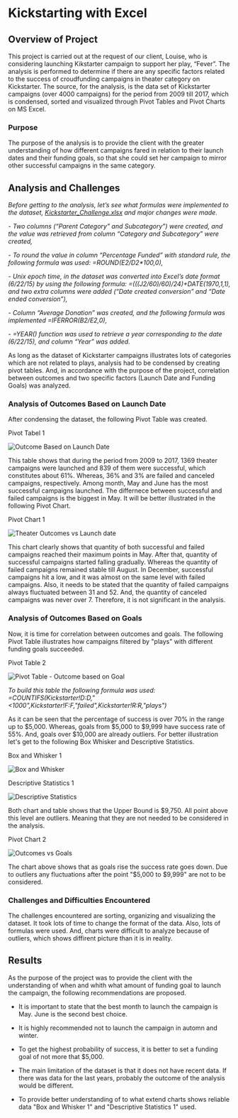 # Kickstarting with Excel

## Overview of Project

This project is carried out at the request of our client, Louise, who is considering launching Kikstarter campaign to support her play, “Fever”. The analysis is performed to determine if there are any specific factors related to the success of croudfunding campaigns in theater category on Kickstarter. The source, for the analysis, is the data set of Kickstarter campaigns (over 4000 campaigns) for the period from 2009 till 2017, which is condensed, sorted and visualized through Pivot Tables and Pivot Charts on MS Excel.

### Purpose

The purpose of the analysis is to provide the client with the greater understanding of how different campaigns fared in relation to their launch dates and their funding goals, so that she could set her campaign to mirror other successful campaigns in the same category.

## Analysis and Challenges

_Before getting to the analysis, let’s see what formulas were implemented to the dataset, [Kickstarter_Challenge.xlsx](Kickstarter_Challenge.xlsx) and major changes were made._ 

_-	Two columns (“Parent Category” and Subcategory”) were created, and the value was retrieved from column “Category and Subcategory”  were created,_

_-	To round the value in column “Percentage Funded” with standard rule, the following formula was used: =ROUND(E2/D2*100,0),_ 

_-	Unix epoch time, in the dataset was converted into Excel’s date format (6/22/15) by using the following formula: =(((J2/60)/60)/24)+DATE(1970,1,1), and two extra columns were added (“Date created conversion” and “Date ended conversion”),_

_-	Column “Average Donation” was created, and the following formula was implemented =IFERROR(B2/E2,0),_

_-	=YEAR() function was used to retrieve a year corresponding to the date (6/22/15), and column “Year” was added._

As long as the dataset of Kickstarter campaigns illustrates lots of categories which are not related to plays, analysis had to be condensed by creating pivot tables. And, in accordance with the purpose of the project, correlation between outcomes and two specific factors (Launch Date and Funding Goals) was analyzed.

### Analysis of Outcomes Based on Launch Date

After condensing the dataset, the following Pivot Table was created. 

Pivot Tabel 1

![Outcome Based on Launch Date](Resources/Images/PT_1.png)

This table shows that during the period from 2009 to 2017, 1369 theater campaigns were launched and 839 of them were successful, which constitutes about 61%. Whereas, 36% and 3% are failed and canceled campaigns, respectively. Among month, May and June has the most successful campaigns launched. The differnece between successful and failed campaigns is the biggest in May. It will be better illustrated in the following Pivot Chart.

Pivot Chart 1

![Theater Outcomes vs Launch date](Resources/Theater_Outcomes_vs_Launch.png)

This chart clearly shows that quantity of both successful and failed campaigns reached their maximum points in May. After that, quantity of successful campaigns started falling gradually. Whereas the quantity of failed campaigns remained stable till August. In December, successful campaigns hit a low, and it was almost on the same level with failed campaigns. Also, it needs to be stated that the quantity of failed campaigns always fluctuated between 31 and 52. And, the quantity of canceled campaigns was never over 7. Therefore, it is not significant in the analysis.

### Analysis of Outcomes Based on Goals

Now, it is time for correlation between outcomes and goals. The following Pivot Table illustrates how campaigns filtered by "plays" with different funding goals succeeded.

Pivot Table 2

![Pivot Table - Outcome based on Goal](Resources/Images/PT_2.png) 	

_To build this table the following formula was used: =COUNTIFS(Kickstarter!$D:$D,"<1000",Kickstarter!$F:$F,"failed",Kickstarter!$R:$R,"plays")_

As it can be seen that the percentage of success is over 70% in the range up to $5,000. Whereas, goals from $5,000 to $9,999 have success rate of 55%. And, goals over $10,000 are already outliers. For better illustration let's get to the following Box Whisker and Descriptive Statistics.

Box and Whisker 1

![Box and Whisker](Resources/Images/Box_whisker.png)

Descriptive Statistics 1

![Descriptive Statistics](Resources/Images/Descriptive_Statistics.png)

Both chart and table shows that the Upper Bound is $9,750. All point above this level are outliers. Meaning that they are not needed to be considered in the analysis. 

Pivot Chart 2

![Outcomes vs Goals](Resources/Outcomes_vs_Goals.png)

The chart above shows that as goals rise the success rate goes down.  Due to outliers any fluctuations after the point "$5,000 to $9,999" are not to be considered. 

### Challenges and Difficulties Encountered

The challenges encountered are sorting, organizing and visualizing the dataset. It took lots of time to change the format of the data. Also, lots of formulas were used. And, charts were difficult to analyze because of outliers, which shows diffirent picture than it is in reality.

## Results

As the purpose of the project was to provide the client with the understanding of when and whith what amount of funding goal to launch the campaign, the following recommendations are proposed.

- It is important to state that the best month to launch the campaign is May. June is the second best choice. 

- It is highly recommended not to launch the campaign in automn and winter.

- To get the highest probability of success, it is better to set a funding goal of not more that $5,000.

- The main limitation of the dataset is that it does not have recent data. If there was data for the last years, probably the outcome of the analysis would be different.  

- To provide better understanding of to what extend charts shows reliable data "Box and Whisker 1" and "Descriptive Statistics 1" used.
